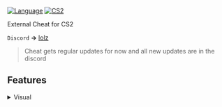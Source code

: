 [![Language](https://img.shields.io/badge/build-C++-blue?style=flat&label=Language)](https://en.wikipedia.org/wiki/C%2B%2B)
[![CS2](https://img.shields.io/badge/Game-CS2-red.svg?style=flat)](https://store.steampowered.com/app/730/CounterStrike_2/) 


External Cheat for CS2

`Discord` **->** [lolz](https://discord.gg/lolz)

> Cheat gets regular updates for now and all new updates are in the discord

## Features

<details>
<summary>Visual</summary>
  
- BoxESP
  
- BoneESP
  
- NameESP

- ETC
  
- Radar

- Crosshairs

<details>
<summary>Misc</summary>

- Bunnyhop

- Aimbot

- Triggerbot

- Config Saver

- Hit Sound

- No Flash

- Cheat List

- Bomb Timer

</details>

## Known Issues
> ESP Doesnt render 1/5 Players on the team. DUE TO OBS BYPASS
